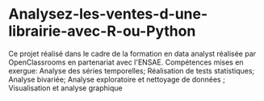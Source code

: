 # Analysez-les-ventes-d-une-librairie-avec-R-ou-Python
Ce projet réalisé dans le cadre de la formation en data analyst réalisée par OpenClassrooms en partenariat avec l'ENSAE. Compétences mises en exergue: Analyse des séries temporelles;  Réalisation de tests statistiques; Analyse bivariée;  Analyse exploratoire et nettoyage de données ; Visualisation et analyse graphique
